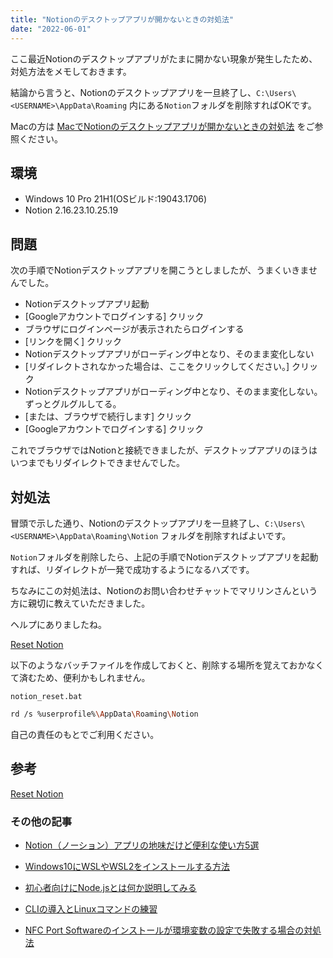 ```yaml
---
title: "Notionのデスクトップアプリが開かないときの対処法"
date: "2022-06-01"
---
```


ここ最近Notionのデスクトップアプリがたまに開かない現象が発生したため、対処方法をメモしておきます。

結論から言うと、Notionのデスクトップアプリを一旦終了し、`C:\Users\<USERNAME>\AppData\Roaming` 内にある`Notion`フォルダを削除すればOKです。

Macの方は [MacでNotionのデスクトップアプリが開かないときの対処法](https://sakait-blog.web.app/posts/Notion/mac-troubleshooting-notion-desktop-redirect/) をご参照ください。

## 環境

- Windows 10 Pro 21H1(OSビルド:19043.1706)
- Notion 2.16.23.10.25.19

## 問題

次の手順でNotionデスクトップアプリを開こうとしましたが、うまくいきませんでした。

- Notionデスクトップアプリ起動
- [Googleアカウントでログインする] クリック
- ブラウザにログインページが表示されたらログインする
- [リンクを開く] クリック
- Notionデスクトップアプリがローディング中となり、そのまま変化しない
- [リダイレクトされなかった場合は、ここをクリックしてください。] クリック
- Notionデスクトップアプリがローディング中となり、そのまま変化しない。ずっとグルグルしてる。
- [または、ブラウザで続行します] クリック
- [Googleアカウントでログインする] クリック

これでブラウザではNotionと接続できましたが、デスクトップアプリのほうはいつまでもリダイレクトできませんでした。

## 対処法

冒頭で示した通り、Notionのデスクトップアプリを一旦終了し、`C:\Users\<USERNAME>\AppData\Roaming\Notion` フォルダを削除すればよいです。

`Notion`フォルダを削除したら、上記の手順でNotionデスクトップアプリを起動すれば、リダイレクトが一発で成功するようになるハズです。

ちなみにこの対処法は、Notionのお問い合わせチャットでマリリンさんという方に親切に教えていただきました。

ヘルプにありましたね。

[Reset Notion](https://www.notion.so/help/reset-notion)


以下のようなバッチファイルを作成しておくと、削除する場所を覚えておかなくて済むため、便利かもしれません。

`notion_reset.bat`

```bash
rd /s %userprofile%\AppData\Roaming\Notion
```

自己の責任のもとでご利用ください。

## 参考

[Reset Notion](https://www.notion.so/help/reset-notion)

### その他の記事

- [Notion（ノーション）アプリの地味だけど便利な使い方5選](https://sakait-blog.web.app/posts/Notion/notion-useful-tips/)

- [Windows10にWSLやWSL2をインストールする方法](https://sakait-blog.web.app/posts/WSL/how-to-install-wsl/)

- [初心者向けにNode.jsとは何か説明してみる](https://sakait-blog.web.app/posts/NodeJS/introduction-nodejs/)

- [CLIの導入とLinuxコマンドの練習](https://sakait-blog.web.app/posts/CLI/introduction-command-line-interface/)

- [NFC Port Softwareのインストールが環境変数の設定で失敗する場合の対処法](https://sakait-blog.web.app/posts/etc/troubleshooting-install-nfc-port-software/)
